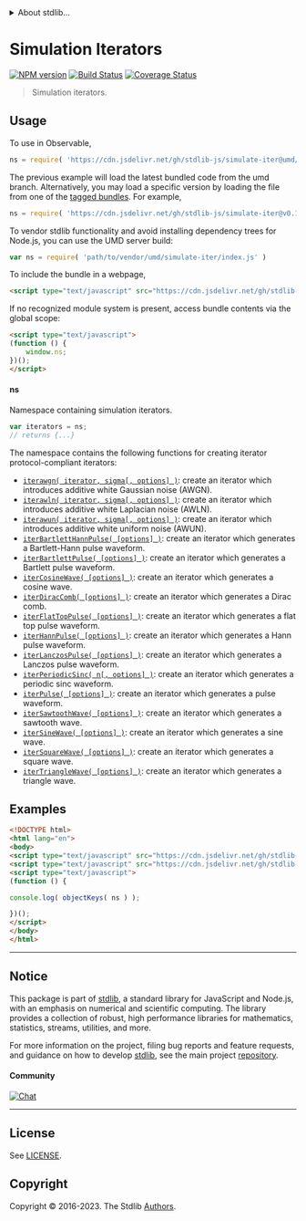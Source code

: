 <!--

@license Apache-2.0

Copyright (c) 2019 The Stdlib Authors.

Licensed under the Apache License, Version 2.0 (the "License");
you may not use this file except in compliance with the License.
You may obtain a copy of the License at

   http://www.apache.org/licenses/LICENSE-2.0

Unless required by applicable law or agreed to in writing, software
distributed under the License is distributed on an "AS IS" BASIS,
WITHOUT WARRANTIES OR CONDITIONS OF ANY KIND, either express or implied.
See the License for the specific language governing permissions and
limitations under the License.

-->


<details>
  <summary>
    About stdlib...
  </summary>
  <p>We believe in a future in which the web is a preferred environment for numerical computation. To help realize this future, we've built stdlib. stdlib is a standard library, with an emphasis on numerical and scientific computation, written in JavaScript (and C) for execution in browsers and in Node.js.</p>
  <p>The library is fully decomposable, being architected in such a way that you can swap out and mix and match APIs and functionality to cater to your exact preferences and use cases.</p>
  <p>When you use stdlib, you can be absolutely certain that you are using the most thorough, rigorous, well-written, studied, documented, tested, measured, and high-quality code out there.</p>
  <p>To join us in bringing numerical computing to the web, get started by checking us out on <a href="https://github.com/stdlib-js/stdlib">GitHub</a>, and please consider <a href="https://opencollective.com/stdlib">financially supporting stdlib</a>. We greatly appreciate your continued support!</p>
</details>

# Simulation Iterators

[![NPM version][npm-image]][npm-url] [![Build Status][test-image]][test-url] [![Coverage Status][coverage-image]][coverage-url] <!-- [![dependencies][dependencies-image]][dependencies-url] -->

> Simulation iterators.



<section class="usage">

## Usage

To use in Observable,

```javascript
ns = require( 'https://cdn.jsdelivr.net/gh/stdlib-js/simulate-iter@umd/browser.js' )
```
The previous example will load the latest bundled code from the umd branch. Alternatively, you may load a specific version by loading the file from one of the [tagged bundles](https://github.com/stdlib-js/simulate-iter/tags). For example,

```javascript
ns = require( 'https://cdn.jsdelivr.net/gh/stdlib-js/simulate-iter@v0.1.0-umd/browser.js' )
```

To vendor stdlib functionality and avoid installing dependency trees for Node.js, you can use the UMD server build:

```javascript
var ns = require( 'path/to/vendor/umd/simulate-iter/index.js' )
```

To include the bundle in a webpage,

```html
<script type="text/javascript" src="https://cdn.jsdelivr.net/gh/stdlib-js/simulate-iter@umd/browser.js"></script>
```

If no recognized module system is present, access bundle contents via the global scope:

```html
<script type="text/javascript">
(function () {
    window.ns;
})();
</script>
```

#### ns

Namespace containing simulation iterators.

```javascript
var iterators = ns;
// returns {...}
```

The namespace contains the following functions for creating iterator protocol-compliant iterators:

<!-- <toc pattern="*"> -->

<div class="namespace-toc">

-   <span class="signature">[`iterawgn( iterator, sigma[, options] )`][@stdlib/simulate/iter/awgn]</span><span class="delimiter">: </span><span class="description">create an iterator which introduces additive white Gaussian noise (AWGN).</span>
-   <span class="signature">[`iterawln( iterator, sigma[, options] )`][@stdlib/simulate/iter/awln]</span><span class="delimiter">: </span><span class="description">create an iterator which introduces additive white Laplacian noise (AWLN).</span>
-   <span class="signature">[`iterawun( iterator, sigma[, options] )`][@stdlib/simulate/iter/awun]</span><span class="delimiter">: </span><span class="description">create an iterator which introduces additive white uniform noise (AWUN).</span>
-   <span class="signature">[`iterBartlettHannPulse( [options] )`][@stdlib/simulate/iter/bartlett-hann-pulse]</span><span class="delimiter">: </span><span class="description">create an iterator which generates a Bartlett-Hann pulse waveform.</span>
-   <span class="signature">[`iterBartlettPulse( [options] )`][@stdlib/simulate/iter/bartlett-pulse]</span><span class="delimiter">: </span><span class="description">create an iterator which generates a Bartlett pulse waveform.</span>
-   <span class="signature">[`iterCosineWave( [options] )`][@stdlib/simulate/iter/cosine-wave]</span><span class="delimiter">: </span><span class="description">create an iterator which generates a cosine wave.</span>
-   <span class="signature">[`iterDiracComb( [options] )`][@stdlib/simulate/iter/dirac-comb]</span><span class="delimiter">: </span><span class="description">create an iterator which generates a Dirac comb.</span>
-   <span class="signature">[`iterFlatTopPulse( [options] )`][@stdlib/simulate/iter/flat-top-pulse]</span><span class="delimiter">: </span><span class="description">create an iterator which generates a flat top pulse waveform.</span>
-   <span class="signature">[`iterHannPulse( [options] )`][@stdlib/simulate/iter/hann-pulse]</span><span class="delimiter">: </span><span class="description">create an iterator which generates a Hann pulse waveform.</span>
-   <span class="signature">[`iterLanczosPulse( [options] )`][@stdlib/simulate/iter/lanczos-pulse]</span><span class="delimiter">: </span><span class="description">create an iterator which generates a Lanczos pulse waveform.</span>
-   <span class="signature">[`iterPeriodicSinc( n[, options] )`][@stdlib/simulate/iter/periodic-sinc]</span><span class="delimiter">: </span><span class="description">create an iterator which generates a periodic sinc waveform.</span>
-   <span class="signature">[`iterPulse( [options] )`][@stdlib/simulate/iter/pulse]</span><span class="delimiter">: </span><span class="description">create an iterator which generates a pulse waveform.</span>
-   <span class="signature">[`iterSawtoothWave( [options] )`][@stdlib/simulate/iter/sawtooth-wave]</span><span class="delimiter">: </span><span class="description">create an iterator which generates a sawtooth wave.</span>
-   <span class="signature">[`iterSineWave( [options] )`][@stdlib/simulate/iter/sine-wave]</span><span class="delimiter">: </span><span class="description">create an iterator which generates a sine wave.</span>
-   <span class="signature">[`iterSquareWave( [options] )`][@stdlib/simulate/iter/square-wave]</span><span class="delimiter">: </span><span class="description">create an iterator which generates a square wave.</span>
-   <span class="signature">[`iterTriangleWave( [options] )`][@stdlib/simulate/iter/triangle-wave]</span><span class="delimiter">: </span><span class="description">create an iterator which generates a triangle wave.</span>

</div>

<!-- </toc> -->

</section>

<!-- /.usage -->

<section class="examples">

## Examples

<!-- TODO: better examples -->

<!-- eslint no-undef: "error" -->

```html
<!DOCTYPE html>
<html lang="en">
<body>
<script type="text/javascript" src="https://cdn.jsdelivr.net/gh/stdlib-js/utils-keys@umd/browser.js"></script>
<script type="text/javascript" src="https://cdn.jsdelivr.net/gh/stdlib-js/simulate-iter@umd/browser.js"></script>
<script type="text/javascript">
(function () {

console.log( objectKeys( ns ) );

})();
</script>
</body>
</html>
```

</section>

<!-- /.examples -->

<!-- Section for related `stdlib` packages. Do not manually edit this section, as it is automatically populated. -->

<section class="related">

</section>

<!-- /.related -->

<!-- Section for all links. Make sure to keep an empty line after the `section` element and another before the `/section` close. -->


<section class="main-repo" >

* * *

## Notice

This package is part of [stdlib][stdlib], a standard library for JavaScript and Node.js, with an emphasis on numerical and scientific computing. The library provides a collection of robust, high performance libraries for mathematics, statistics, streams, utilities, and more.

For more information on the project, filing bug reports and feature requests, and guidance on how to develop [stdlib][stdlib], see the main project [repository][stdlib].

#### Community

[![Chat][chat-image]][chat-url]

---

## License

See [LICENSE][stdlib-license].


## Copyright

Copyright &copy; 2016-2023. The Stdlib [Authors][stdlib-authors].

</section>

<!-- /.stdlib -->

<!-- Section for all links. Make sure to keep an empty line after the `section` element and another before the `/section` close. -->

<section class="links">

[npm-image]: http://img.shields.io/npm/v/@stdlib/simulate-iter.svg
[npm-url]: https://npmjs.org/package/@stdlib/simulate-iter

[test-image]: https://github.com/stdlib-js/simulate-iter/actions/workflows/test.yml/badge.svg?branch=v0.1.0
[test-url]: https://github.com/stdlib-js/simulate-iter/actions/workflows/test.yml?query=branch:v0.1.0

[coverage-image]: https://img.shields.io/codecov/c/github/stdlib-js/simulate-iter/main.svg
[coverage-url]: https://codecov.io/github/stdlib-js/simulate-iter?branch=main

<!--

[dependencies-image]: https://img.shields.io/david/stdlib-js/simulate-iter.svg
[dependencies-url]: https://david-dm.org/stdlib-js/simulate-iter/main

-->

[chat-image]: https://img.shields.io/gitter/room/stdlib-js/stdlib.svg
[chat-url]: https://app.gitter.im/#/room/#stdlib-js_stdlib:gitter.im

[stdlib]: https://github.com/stdlib-js/stdlib

[stdlib-authors]: https://github.com/stdlib-js/stdlib/graphs/contributors

[umd]: https://github.com/umdjs/umd
[es-module]: https://developer.mozilla.org/en-US/docs/Web/JavaScript/Guide/Modules

[deno-url]: https://github.com/stdlib-js/simulate-iter/tree/deno
[umd-url]: https://github.com/stdlib-js/simulate-iter/tree/umd
[esm-url]: https://github.com/stdlib-js/simulate-iter/tree/esm
[branches-url]: https://github.com/stdlib-js/simulate-iter/blob/main/branches.md

[stdlib-license]: https://raw.githubusercontent.com/stdlib-js/simulate-iter/main/LICENSE

<!-- <toc-links> -->

[@stdlib/simulate/iter/awgn]: https://github.com/stdlib-js/simulate-iter-awgn/tree/umd

[@stdlib/simulate/iter/awln]: https://github.com/stdlib-js/simulate-iter-awln/tree/umd

[@stdlib/simulate/iter/awun]: https://github.com/stdlib-js/simulate-iter-awun/tree/umd

[@stdlib/simulate/iter/bartlett-hann-pulse]: https://github.com/stdlib-js/simulate-iter-bartlett-hann-pulse/tree/umd

[@stdlib/simulate/iter/bartlett-pulse]: https://github.com/stdlib-js/simulate-iter-bartlett-pulse/tree/umd

[@stdlib/simulate/iter/cosine-wave]: https://github.com/stdlib-js/simulate-iter-cosine-wave/tree/umd

[@stdlib/simulate/iter/dirac-comb]: https://github.com/stdlib-js/simulate-iter-dirac-comb/tree/umd

[@stdlib/simulate/iter/flat-top-pulse]: https://github.com/stdlib-js/simulate-iter-flat-top-pulse/tree/umd

[@stdlib/simulate/iter/hann-pulse]: https://github.com/stdlib-js/simulate-iter-hann-pulse/tree/umd

[@stdlib/simulate/iter/lanczos-pulse]: https://github.com/stdlib-js/simulate-iter-lanczos-pulse/tree/umd

[@stdlib/simulate/iter/periodic-sinc]: https://github.com/stdlib-js/simulate-iter-periodic-sinc/tree/umd

[@stdlib/simulate/iter/pulse]: https://github.com/stdlib-js/simulate-iter-pulse/tree/umd

[@stdlib/simulate/iter/sawtooth-wave]: https://github.com/stdlib-js/simulate-iter-sawtooth-wave/tree/umd

[@stdlib/simulate/iter/sine-wave]: https://github.com/stdlib-js/simulate-iter-sine-wave/tree/umd

[@stdlib/simulate/iter/square-wave]: https://github.com/stdlib-js/simulate-iter-square-wave/tree/umd

[@stdlib/simulate/iter/triangle-wave]: https://github.com/stdlib-js/simulate-iter-triangle-wave/tree/umd

<!-- </toc-links> -->

</section>

<!-- /.links -->

